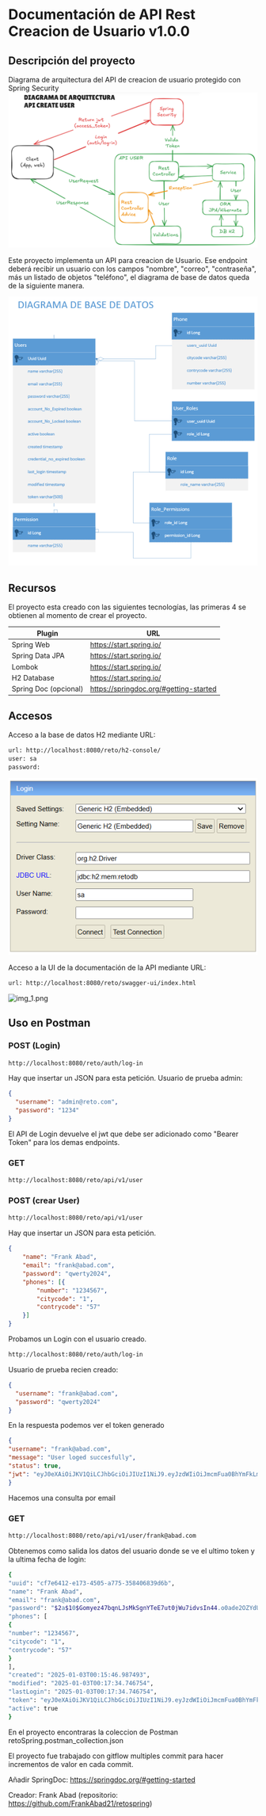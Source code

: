 # Documentación de API Rest Creacion de Usuario v1.0.0
## Descripción del proyecto
Diagrama de arquitectura del API de creacion de usuario protegido con Spring Security
![arquitectura.png](arquitectura.png)

Este proyecto implementa un API para creacion de Usuario. Ese endpoint deberá recibir un usuario con los campos "nombre", "correo", "contraseña",
más un listado de objetos "teléfono", el diagrama de base de datos queda de la siguiente manera.

![diagramdb.png](diagramdb.png)

## Recursos
El proyecto esta creado con las siguientes tecnologías, las primeras 4 se obtienen
al momento de crear el proyecto.

| Plugin                | URL                      |
|-----------------------|--------------------------|
| Spring Web            | https://start.spring.io/ |
| Spring Data JPA       | https://start.spring.io/ |
| Lombok                | https://start.spring.io/ |
| H2 Database           | https://start.spring.io/ |
| Spring Doc (opcional) | https://springdoc.org/#getting-started |

## Accesos

Acceso a la base de datos H2 mediante URL:

```sh
url: http://localhost:8080/reto/h2-console/
user: sa
password: 
```
![h2db.png](h2db.png)

Acceso a la UI de la documentación de la API mediante URL:
```sh
url: http://localhost:8080/reto/swagger-ui/index.html
```
![img_1.png](img_1.png)

## Uso en Postman


### POST (Login)
```sh
http://localhost:8080/reto/auth/log-in
```
Hay que insertar un JSON para esta petición.
Usuario de prueba admin:
``` json
{
  "username": "admin@reto.com",
  "password": "1234"
}
```
El API de Login devuelve el jwt que debe ser adicionado como "Bearer Token" para los demas endpoints.
### GET
```sh
http://localhost:8080/reto/api/v1/user
```

### POST (crear User)
```sh
http://localhost:8080/reto/api/v1/user
```
Hay que insertar un JSON para esta petición.

``` json
{
	"name": "Frank Abad",
	"email": "frank@abad.com",
	"password": "qwerty2024",
	"phones": [{
        "number": "1234567",
		"citycode": "1",
		"contrycode": "57"
    }]
}
```
Probamos un Login con el usuario creado.
```sh
http://localhost:8080/reto/auth/log-in
```
Usuario de prueba recien creado:
``` json
{
  "username": "frank@abad.com",
  "password": "qwerty2024"
}
```
En la respuesta podemos ver el token generado
``` json
{
"username": "frank@abad.com",
"message": "User loged succesfully",
"status": true,
"jwt": "eyJ0eXAiOiJKV1QiLCJhbGciOiJIUzI1NiJ9.eyJzdWIiOiJmcmFua0BhYmFkLmNvbSIsIm5iZiI6MTczNTg4MTQ1NCwiaXNzIjoiQVVUSDBKV1QtQkFDS0VORCIsImV4cCI6MTczNTg4MzI1NCwiaWF0IjoxNzM1ODgxNDU0LCJhdXRob3JpdGllcyI6IkNSRUFURV9VU0VSLElOVkFMSURfVVNFUixSRUFEX1VTRVIsUk9MRV9BRE1JTiIsImp0aSI6IjRmMzYzZDQwLTYzY2UtNDU4YS1iMWQwLWE1NDNjN2RiMWNiYyJ9.1s11mq5TlnyR6m7Xba3X9tRuX0K8lTGQoPQ6-vnhHR8"
}
```

Hacemos una consulta por email
### GET
```sh
http://localhost:8080/reto/api/v1/user/frank@abad.com
```
Obtenemos como salida los datos del usuario donde se ve el ultimo token y la ultima fecha de login:
```sh
{
"uuid": "cf7e6412-e173-4505-a775-358406839d6b",
"name": "Frank Abad",
"email": "frank@abad.com",
"password": "$2a$10$Gomyez47bqnLJsMkSgnYTeE7ut0jWu7idvsIn44.o0ade2OZYdUIq",
"phones": [
{
"number": "1234567",
"citycode": "1",
"contrycode": "57"
}
],
"created": "2025-01-03T00:15:46.987493",
"modified": "2025-01-03T00:17:34.746754",
"lastLogin": "2025-01-03T00:17:34.746754",
"token": "eyJ0eXAiOiJKV1QiLCJhbGciOiJIUzI1NiJ9.eyJzdWIiOiJmcmFua0BhYmFkLmNvbSIsIm5iZiI6MTczNTg4MTQ1NCwiaXNzIjoiQVVUSDBKV1QtQkFDS0VORCIsImV4cCI6MTczNTg4MzI1NCwiaWF0IjoxNzM1ODgxNDU0LCJhdXRob3JpdGllcyI6IkNSRUFURV9VU0VSLElOVkFMSURfVVNFUixSRUFEX1VTRVIsUk9MRV9BRE1JTiIsImp0aSI6IjRmMzYzZDQwLTYzY2UtNDU4YS1iMWQwLWE1NDNjN2RiMWNiYyJ9.1s11mq5TlnyR6m7Xba3X9tRuX0K8lTGQoPQ6-vnhHR8",
"active": true
}
```
En el proyecto encontraras la coleccion de Postman retoSpring.postman_collection.json

El proyecto fue trabajado con gitflow multiples commit para hacer incrementos de valor en cada commit.

Añadir SpringDoc: https://springdoc.org/#getting-started

Creador: Frank Abad (repositorio: https://github.com/FrankAbad21/retospring)
